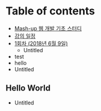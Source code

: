 # Table of contents

* [Mash-up 웹 개발 기초 스터디](README.md)
* [강의 일정](undefined.md)
* [1회차 \(2018년 6월 9일\)](1/README.md)
  * Untitled
* test
* hello
* Untitled

## Hello World

* Untitled

